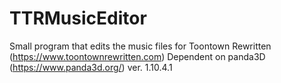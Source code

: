 # TTRMusicEditor
Small program that edits the music files for Toontown Rewritten (https://www.toontownrewritten.com)
Dependent on panda3D (https://www.panda3d.org/) ver. 1.10.4.1

